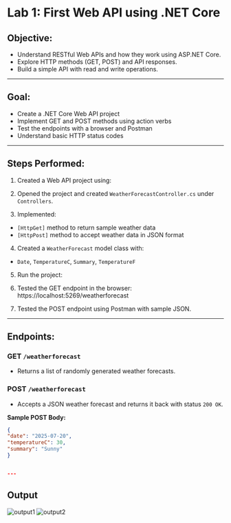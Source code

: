 # Lab 1: First Web API using .NET Core

##  Objective:
- Understand RESTful Web APIs and how they work using ASP.NET Core.
- Explore HTTP methods (GET, POST) and API responses.
- Build a simple API with read and write operations.

---

## Goal:
- Create a .NET Core Web API project
- Implement GET and POST methods using action verbs
- Test the endpoints with a browser and Postman
- Understand basic HTTP status codes

---

##  Steps Performed:

1. Created a Web API project using:

2. Opened the project and created `WeatherForecastController.cs` under `Controllers`.

3. Implemented:
- `[HttpGet]` method to return sample weather data
- `[HttpPost]` method to accept weather data in JSON format

4. Created a `WeatherForecast` model class with:
- `Date`, `TemperatureC`, `Summary`, `TemperatureF`

5. Run the project:


6. Tested the GET endpoint in the browser:
https://localhost:5269/weatherforecast


7. Tested the POST endpoint using Postman with sample JSON.

---

##  Endpoints:

###  GET `/weatherforecast`
- Returns a list of randomly generated weather forecasts.

###  POST `/weatherforecast`
- Accepts a JSON weather forecast and returns it back with status `200 OK`.

**Sample POST Body:**

```json
{
"date": "2025-07-20",
"temperatureC": 30,
"summary": "Sunny"
}


---
```
##  Output
![output1](https://github.com/user-attachments/assets/52513a77-296e-4f3e-85cc-233ac880d5a5)
![output2](https://github.com/user-attachments/assets/cc043d86-2c8f-4bd5-b2d5-fde21f8aa07c)


